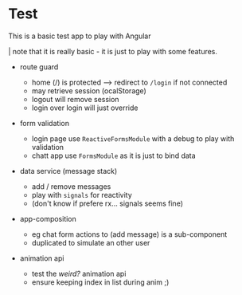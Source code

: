 # Test

This is a basic test app to play with Angular

| note that it is really basic - it is just to play with some features.

- route guard
  * home (/) is protected --> redirect to `/login` if not connected
  * may retrieve session (ocalStorage)
  * logout will remove session
  * login over login will just override

- form validation
  * login page use `ReactiveFormsModule` with a debug to play with validation
  * chatt app use `FormsModule` as it is just to bind data

- data service (message stack)
  * add / remove messages
  * play with `signals` for reactivity
  * (don't know if prefere rx... signals seems fine)

- app-composition
  * eg chat form actions to (add message) is a sub-component
  * duplicated to simulate an other user

- animation api
  * test the *weird?* animation api
  * ensure keeping index in list during anim ;)

